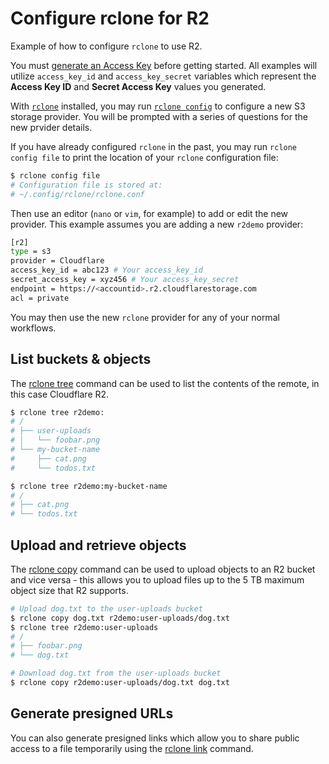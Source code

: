 # Configure rclone for R2

Example of how to configure `rclone` to use R2.

You must [generate an Access Key](https://developers.cloudflare.com/r2/data-access/s3-api/tokens/) before getting started. All examples will utilize `access_key_id` and `access_key_secret` variables which represent the **Access Key ID** and **Secret Access Key** values you generated.

With [`rclone`](https://rclone.org/install/) installed, you may run [`rclone config`](https://rclone.org/s3/) to configure a new S3 storage provider. You will be prompted with a series of questions for the new prvider details.

If you have already configured `rclone` in the past, you may run `rclone config file` to print the location of your `rclone` configuration file:

```bash
$ rclone config file
# Configuration file is stored at:
# ~/.config/rclone/rclone.conf
```

Then use an editor (`nano` or `vim`, for example) to add or edit the new provider. This example assumes you are adding a new `r2demo` provider:

```bash
[r2]
type = s3
provider = Cloudflare
access_key_id = abc123 # Your access_key_id
secret_access_key = xyz456 # Your access_key_secret
endpoint = https://<accountid>.r2.cloudflarestorage.com
acl = private
```

You may then use the new `rclone` provider for any of your normal workflows.

## List buckets & objects

The [rclone tree](https://rclone.org/commands/rclone_tree/) command can be used to list the contents of the remote, in this case Cloudflare R2.

```bash
$ rclone tree r2demo:
# /
# ├── user-uploads
# │   └── foobar.png
# └── my-bucket-name
#     ├── cat.png
#     └── todos.txt

$ rclone tree r2demo:my-bucket-name
# /
# ├── cat.png
# └── todos.txt
```

## Upload and retrieve objects

The [rclone copy](https://rclone.org/commands/rclone_copy/) command can be used to upload objects to an R2 bucket and vice versa - this allows you to upload files up to the 5 TB maximum object size that R2 supports.

```bash
# Upload dog.txt to the user-uploads bucket
$ rclone copy dog.txt r2demo:user-uploads/dog.txt
$ rclone tree r2demo:user-uploads
# /
# ├── foobar.png
# └── dog.txt

# Download dog.txt from the user-uploads bucket
$ rclone copy r2demo:user-uploads/dog.txt dog.txt
```

## Generate presigned URLs

You can also generate presigned links which allow you to share public access to a file temporarily using the [rclone link](https://rclone.org/commands/rclone_link/) command.
